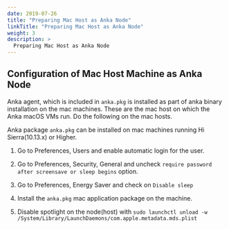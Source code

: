 ```yaml
---
date: 2019-07-26
title: "Preparing Mac Host as Anka Node"
linkTitle: "Preparing Mac Host as Anka Node"
weight: 3
description: >
  Preparing Mac Host as Anka Node
---
```

[//]: # (TODO: split this into files)


## Configuration of Mac Host Machine as Anka Node

Anka agent, which is included in `anka.pkg` is installed as part of anka binary installation on the mac machines. These are the mac host on which the Anka macOS VMs run. Do the following on the mac hosts.

Anka package `anka.pkg` can be installed on mac machines running Hi Sierra(10.13.x) or Higher.

1. Go to Preferences, Users and enable automatic login for the user.

2. Go to Preferences, Security, General and uncheck `require password after screensave or sleep begins` option.

3. Go to Preferences, Energy Saver and check on `Disable sleep`

4. Install the `anka.pkg` mac application package on the machine.

5. Disable spotlight on the node(host) with `sudo launchctl unload -w /System/Library/LaunchDaemons/com.apple.metadata.mds.plist`


